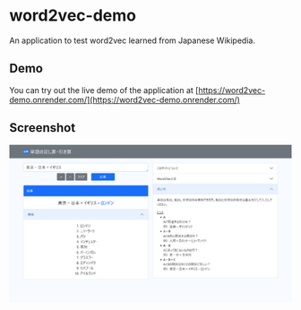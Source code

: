 # word2vec-demo
An application to test word2vec learned from Japanese Wikipedia.

## Demo
You can try out the live demo of the application at [https://word2vec-demo.onrender.com/](https://word2vec-demo.onrender.com/)

## Screenshot
![Screenshot](./static/image/screenshot.png)